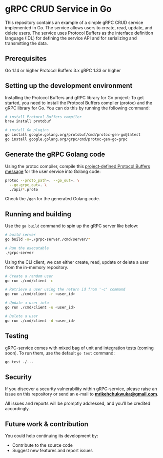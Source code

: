 # gRPC CRUD Service in Go
This repository contains an example of a simple gRPC CRUD service implemented in Go. The service allows users to create, read, update, and delete users. The service uses Protocol Buffers as the interface definition language (IDL) for defining the service API and for serializing and transmitting the data.

## Prerequisites
Go 1.14 or higher
Protocol Buffers 3.x
gRPC 1.33 or higher

## Setting up the development environment
Installing the Protocol Buffers and gRPC library for Go project: To get started, you need to install the Protocol Buffers compiler (protoc) and the gRPC library for Go. You can do this by running the following command:

```sh
# install Protocol Buffers compiler
brew install protobuf

# install Go plugins
go install google.golang.org/protobuf/cmd/protoc-gen-go@latest
go install google.golang.org/grpc/cmd/protoc-gen-go-grpc
```

## Generate the gRPC Golang code
Using the protoc compiler, compile this [project-defined Protocol Buffers message](./api/user.proto) for the user service into Golang code:

```sh
protoc --proto_path=. --go_out=. \
  --go-grpc_out=. \
  ./api/*.proto
```

Check the `/gen` for the generated Golang code.

## Running and building
Use the `go build` command to spin up the gRPC server like below:

```sh
# build server
go build -o=./grpc-server./cmd/server/*

# Run the executable
./grpc-server
```

Using the CLI client, we can either create, read, update or delete a user from the in-memory repository.

```sh
# Create a random user
go run ./cmd/client -c

# Retrieve a user using the return id from '-c' command
go run ./cmd/client -r <user_id>

# Update a user info
go run ./cmd/client -u <user_id>

# Delete a user
go run ./cmd/client -d <user_id>
```


## Testing
gRPC-service comes with mixed bag of unit and integration tests (coming soon).
To run them, use the default `go test` command:
```sh
go test ./...
```

## Security

If you discover a security vulnerability within gRPC-service, please raise an issue on this repository or send an e-mail to **mrikehchukwuka@gmail.com**.

All issues and reports will be promptly addressed, and you'll be credited accordingly.

## Future work & contribution
You could help continuing its development by:

- Contribute to the source code
- Suggest new features and report issues
